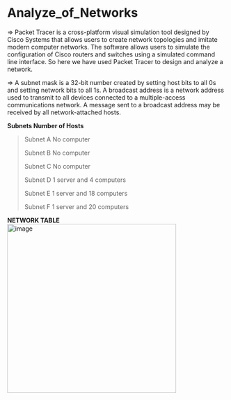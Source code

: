 # Analyze_of_Networks

=> Packet Tracer is a cross-platform visual simulation tool designed by Cisco Systems that allows users to create network topologies and imitate modern computer networks. The software allows users to simulate the configuration of Cisco routers and switches using a simulated command line interface. So here we have used Packet Tracer to design and analyze a network.

=> A subnet mask is a 32-bit number created by setting host bits to all 0s and setting network bits to all 1s. A broadcast address is a network address used to transmit to all devices connected to a multiple-access communications network. A message sent to a broadcast address may be received by all network-attached hosts.

**Subnets        Number of Hosts**

> Subnet A        No computer
> 
> Subnet B        No computer
> 
> Subnet C        No computer
> 
> Subnet D        1 server and 4 computers
> 
> Subnet E        1 server and 18 computers
> 
> Subnet F        1 server and 20 computers

**NETWORK TABLE**
<img width="388" alt="image" src="https://github.com/Kalirajm01/Analyze_of_Networks/assets/92640470/eaad4269-f005-465a-bcd1-2811583b74e5">
